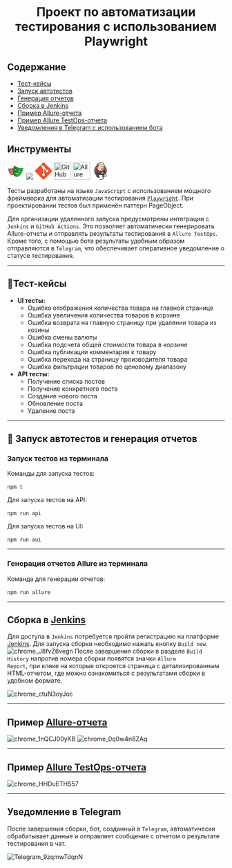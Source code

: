 <h1 align="center">Проект по автоматизации тестирования с использованием Playwright </h1> 


##  Содержание
- <a href="#cases"> Тест-кейсы</a>
- <a href="#autotests"> Запуск автотестов</a>
- <a href="#generateAllureReport"> Генерация отчетов</a>
- <a href="#jenkins"> Сборка в Jenkins</a>
- <a href="#allureReport"> Пример Allure-отчета</a>
- <a href="#allureTestOpsReport"> Пример Allure TestOps-отчета</a>
- <a href="#tg"> Уведомления в Telegram с использованием бота</a>

##  Инструменты
<p>
  <img src="https://github.com/devicons/devicon/blob/master/icons/playwright/playwright-original.svg" title="Playwright" **alt="Playwright" width="40" height="40"/>
  <img src="https://i.giphy.com/media/v1.Y2lkPTc5MGI3NjExY2hhc3JqaDgyN3JibTdnaG5najE5bGthcWw3YWpiZmtjNDNyNW9leCZlcD12MV9pbnRlcm5hbF9naWZfYnlfaWQmY3Q9Zw/SvFocn0wNMx0iv2rYz/giphy.gif" width="40"/>
  <img src="https://github.com/devicons/devicon/blob/master/icons/git/git-original.svg" title="Git" **alt="Git" width="40" height="40"/>
  <img src="https://i.giphy.com/media/v1.Y2lkPTc5MGI3NjExMDdrcXF4am14YWVxeGp4MnJmMThjOThpcjQ5Zm50bXc3dHRyaXY5ZCZlcD12MV9pbnRlcm5hbF9naWZfYnlfaWQmY3Q9Zw/du3J3cXyzhj75IOgvA/giphy.gif" title="GitHub" **alt="GitHub" width="40" height="40"/>
  <img src="https://github.com/allure-framework/allure2/blob/main/.idea/icon.png" title="Allure Report" **alt="Allure Report" width="40" height="40"/>
  <img src="https://github.com/devicons/devicon/blob/master/icons/jenkins/jenkins-original.svg" title="Jenkins" **alt="Jenkins" width="40" height="40"/>
  


Тесты разработаны на языке <code>JavaScript</code> с использованием мощного фреймворка для автоматизации тестирования <code>[Playwright](https://playwright.dev)</code>. При проектировании тестов был применён паттерн PageObject.

Для организации удаленного запуска предусмотрены интеграции с <code>Jenkins</code> и <code>GitHub Actions</code>. Это позволяет автоматически генерировать Allure-отчеты и отправлять результаты тестирования в <code>Allure TestOps</code>. Кроме того, с помощью бота результаты удобным образом отправляются в <code>Telegram</code>, что обеспечивает оперативное уведомление о статусе тестирования.


____
<a id="cases"></a>
## 📗Тест-кейсы
- **UI тесты:**
  - Ошибка отображения количества товара на главной странице
  - Ошибка увеличения количества товаров в корзине
  - Ошибка возврата на главную страницу при удалении товара из козины
  - Ошибка смены валюты
  - Ошибка подсчета общей стоимости товара в корзине
  - Ошибка публикации комментария к товару
  - Ошибка перехода на страницу производителя товара
  - Ошибка фильтрации товаров по ценовому диапазону
- **API тесты:**
  - Получение списка постов
  - Получение конкретного поста
  - Создание нового поста
  - Обновление поста
  - Удаление поста

<a id="autotests"></a>
____
## 🚀 Запуск автотестов и генерация отчетов

### Запуск тестов из терминала

Команды для запуска тестов:
```
npm t
```
Для запуска тестов на API:
```
npm run api
```
Для запуска тестов на UI:
```
npm run aui
```

<a id="generateAllureReport"></a>
_____
### Генерация отчетов Allure из терминала

Команда для генерации отчетов:
```
npm run allure
```

---
<a id="jenkins"></a>
## </a> Сборка в <a target="_blank" href="https://jenkins.autotests.cloud/job/001-tailedquestion-finalproject/"> Jenkins </a>
Для доступа в <code>Jenkins</code> потребуется пройти регистрацию на платформе [Jenkins](https://jenkins.autotests.cloud/). Для запуска сборки необходимо нажать кнопку <code>Build now</code>.
![chrome_J8fvZ6vegn](https://github.com/user-attachments/assets/d644f993-57c0-478b-863a-2bd9520247ee)
После завершения сборки в разделе <code>Build History</code> напротив номера сборки появятся значки <code>Allure Report</code>, при клике на которые откроется страница с детализированным HTML-отчетом, где можно ознакомиться с результатами сборки в удобном формате.

![chrome_ctuN3oyJoc](https://github.com/user-attachments/assets/cf125bcd-2da5-428f-97d0-ecfbfcbaddf7)
____
<a id="allureReport"></a>
## </a> Пример <a target="_blank" href="https://jenkins.autotests.cloud/job/001-tailedquestion-finalproject/allure/"> Allure-отчета </a>
![chrome_1nQCJ00yKB](https://github.com/user-attachments/assets/a6d73e7d-2dd0-4d70-9ea9-f32d1d88186a)
![chrome_0q0w4n8ZAq](https://github.com/user-attachments/assets/0cace1f8-ed6b-4b48-9393-beb19b7502d1)

____
<a id="allureTestOpsReport"></a>
## </a> Пример <a target="_blank" href="https://allure.autotests.cloud/launch/43187/tree?treeId=0"> Allure TestOps-отчета </a>
![chrome_HHDuETHS57](https://github.com/user-attachments/assets/d66197e7-8fe8-4e21-814f-9959366d1592)

____
<a id="tg"></a>
## Уведомление в Telegram
После завершения сборки, бот, созданный в <code>Telegram</code>, автоматически обрабатывает данные и отправляет сообщение с отчетом о результате тестирования в чат.

![Telegram_9zqmwTdqnN](https://github.com/user-attachments/assets/605c3f31-e836-489d-92e7-8d0d8da8d6a4)



